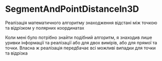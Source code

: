 # SegmentAndPointDistanceIn3D
Реалізація математичного алгоритму знаходження відстані між точкою та відрізком у полярних координатах  
  
Коли мені було потрібно знайти подібний алгоритм, я знаходив лише уривки інформації та реалізації або для двох вимірів, або для прямої та точки. Власна ж реалізація передбачає всі можливі випадки для точки та відрізка

